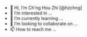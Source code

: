 - 👋 Hi, I’m Ch'ng Hou Zhi \[@hzchng\]
- 👀 I’m interested in ...
- 🌱 I’m currently learning ...
- 💞️ I’m looking to collaborate on ...
- 📫 How to reach me ...

<!---
hzchng/hzchng is a ✨ special ✨ repository because its `README.md` (this file) appears on your GitHub profile.
You can click the Preview link to take a look at your changes.
--->
